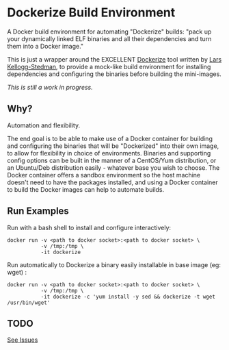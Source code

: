 Dockerize Build Environment
===========================


A Docker build environment for automating "Dockerize" builds: "pack up your dynamically linked ELF binaries and all their dependencies and turn them into a Docker image."

This is just a wrapper around the EXCELLENT [Dockerize](https://github.com/larsks/dockerize) tool written by [Lars Kellogg-Stedman](https://github.com/larsks), to provide a mock-like build environment for installing dependencies and configuring the binaries before building the mini-images.

*This is still a work in progress.*

## Why? ##

Automation and flexibility.

The end goal is to be able to make use of a Docker container for building and configuring the binaries that will be "Dockerized" into their own image, to allow for flexibility in choice of environments.  Binaries and supporting config options can be built in the manner of a CentOS/Yum distribution, or an Ubuntu/Deb distribution easily - whatever base you wish to choose.  The Docker container offers a sandbox environment so the host machine doesn't need to have the packages installed, and using a Docker container to build the Docker images can help to automate builds.

## Run Examples ##

Run with a bash shell to install and configure interactively: 

    docker run -v <path to docker socket>:<path to docker socket> \
               -v /tmp:/tmp \
               -it dockerize

Run automatically to Dockerize a binary easily installable in base image \(eg: wget\) :

    docker run -v <path to docker socket>:<path to docker socket> \
               -v /tmp:/tmp \
               -it dockerize -c 'yum install -y sed && dockerize -t wget /usr/bin/wget'


## TODO ##

[See Issues](https://github.com/clcollins/dockerize-build-environment/issues)




